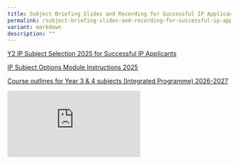 ```yaml
---
title: Subject Briefing Slides and Recording for Successful IP Applicants 2025
permalink: /subject-briefing-slides-and-recording-for-successful-ip-applicants-2025/
variant: markdown
description: ""
---
```

<p><a href="/files/Brief for Successful IP/Y2_IP_Subject_Selection_2025_for_Successful_IP_Applicants.pdf" rel="noopener nofollow" target="_blank">Y2 IP Subject Selection 2025 for Successful IP Applicants</a>
</p>
<p><a href="/files/Brief for Successful IP/IP_Subject_Options_Module_Instructions_2025_Updated_10_Oct.pdf" rel="noopener nofollow" target="_blank">IP Subject Options Module Instructions 2025</a>
</p>
<p><a href="/files/Brief for Successful IP/Course_outlines_for_Year_3___4_subjects__Integrated_Programme__2026_2027.pdf" rel="noopener nofollow" target="_blank">Course outlines for Year 3 &amp; 4 subjects (Integrated Programme) 2026-2027</a>
</p>
<p></p>
<div class="iframe-wrapper">
<iframe allowfullscreen="true" frameborder="0" src="https://www.youtube.com/embed/5c6x9_1GqVQ?si=2F1e2AeSpMFryyeF"></iframe>
</div>
<p></p>
